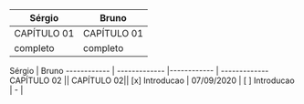 




Sérgio | Bruno
------------ | -------------
CAPÍTULO 01 | CAPÍTULO 01 
completo | completo

Sérgio | Bruno
------------ | ------------- |------------ | -------------
CAPÍTULO 02 || CAPÍTULO 02||
[x] Introducao | 07/09/2020  | [ ] Introducao | -  |
